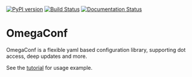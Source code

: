 [![PyPI version](https://badge.fury.io/py/omegaconf.svg)](https://badge.fury.io/py/omegaconf)
[![Build Status](https://travis-ci.com/omry/omegaconf.svg?branch=master)](https://travis-ci.com/omry/omegaconf)
[![Documentation Status](https://readthedocs.org/projects/omegaconf/badge/?version=latest)](https://omegaconf.readthedocs.io/en/latest/?badge=latest)

# OmegaConf
OmegaConf is a flexible yaml based configuration library, supporting dot access, deep updates and more.

See the [tutorial](https://github.com/omry/omegaconf/blob/master/tutorial/tutorial.py) for usage example.
